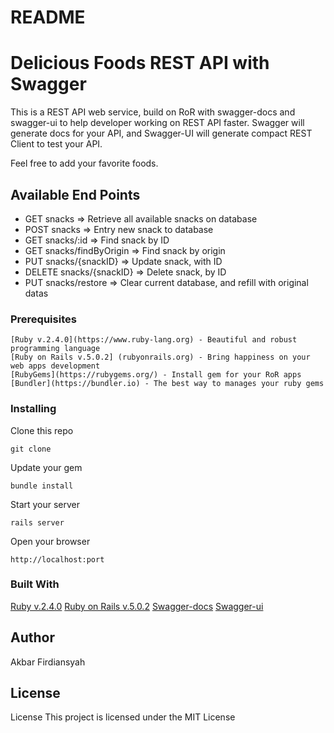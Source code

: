 # README

# Delicious Foods REST API with Swagger

This is a REST API web service, build on RoR with swagger-docs and swagger-ui to help developer working on REST API faster. Swagger will generate docs for your API, and Swagger-UI will generate compact REST Client to test your API.

Feel free to add your favorite foods.

## Available End Points
- GET snacks => Retrieve all available snacks on database
- POST snacks => Entry new snack to database
- GET snacks/:id => Find snack by ID
- GET snacks/findByOrigin => Find snack by origin
- PUT snacks/{snackID} => Update snack, with ID
- DELETE snacks/{snackID} => Delete snack, by ID
- PUT snacks/restore => Clear current database, and refill with original datas

### Prerequisites
```
[Ruby v.2.4.0](https://www.ruby-lang.org) - Beautiful and robust programming language
[Ruby on Rails v.5.0.2] (rubyonrails.org) - Bring happiness on your web apps development
[RubyGems](https://rubygems.org/) - Install gem for your RoR apps
[Bundler](https://bundler.io) - The best way to manages your ruby gems
```

### Installing
Clone this repo
```
git clone
```

Update your gem
```
bundle install
```

Start your server
```
rails server
```

Open your browser
```
http://localhost:port
```

### Built With
[Ruby v.2.4.0](https://www.ruby-lang.org)
[Ruby on Rails v.5.0.2](rubyonrails.org)
[Swagger-docs](swagger.io)
[Swagger-ui](swagger.io/swagger-ui)

## Author
Akbar Firdiansyah

## License
License
This project is licensed under the MIT License
